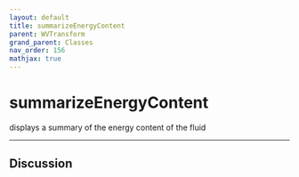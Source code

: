 ```yaml
---
layout: default
title: summarizeEnergyContent
parent: WVTransform
grand_parent: Classes
nav_order: 156
mathjax: true
---
```


#  summarizeEnergyContent

displays a summary of the energy content of the fluid


---

## Discussion

  
